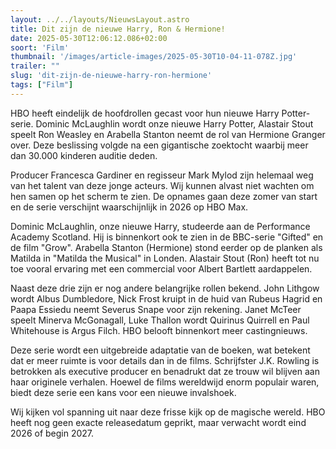 ```yaml
---
layout: ../../layouts/NieuwsLayout.astro
title: Dit zijn de nieuwe Harry, Ron & Hermione!
date: 2025-05-30T12:06:12.086+02:00
soort: 'Film'
thumbnail: '/images/article-images/2025-05-30T10-04-11-078Z.jpg'
trailer: ""
slug: 'dit-zijn-de-nieuwe-harry-ron-hermione'
tags: ["Film"]
---
```


HBO heeft eindelijk de hoofdrollen gecast voor hun nieuwe Harry Potter-serie.
Dominic McLaughlin wordt onze nieuwe Harry Potter, Alastair Stout speelt Ron
Weasley en Arabella Stanton neemt de rol van Hermione Granger over. Deze
beslissing volgde na een gigantische zoektocht waarbij meer dan 30.000 kinderen
auditie deden.

Producer Francesca Gardiner en regisseur Mark Mylod zijn helemaal weg van het
talent van deze jonge acteurs. Wij kunnen alvast niet wachten om hen samen op
het scherm te zien. De opnames gaan deze zomer van start en de serie verschijnt
waarschijnlijk in 2026 op HBO Max.

Dominic McLaughlin, onze nieuwe Harry, studeerde aan de Performance Academy
Scotland. Hij is binnenkort ook te zien in de BBC-serie "Gifted" en de film
"Grow". Arabella Stanton (Hermione) stond eerder op de planken als Matilda in
"Matilda the Musical" in Londen. Alastair Stout (Ron) heeft tot nu toe vooral
ervaring met een commercial voor Albert Bartlett aardappelen.

Naast deze drie zijn er nog andere belangrijke rollen bekend. John Lithgow wordt
Albus Dumbledore, Nick Frost kruipt in de huid van Rubeus Hagrid en Paapa
Essiedu neemt Severus Snape voor zijn rekening. Janet McTeer speelt Minerva
McGonagall, Luke Thallon wordt Quirinus Quirrell en Paul Whitehouse is Argus
Filch. HBO belooft binnenkort meer castingnieuws.

Deze serie wordt een uitgebreide adaptatie van de boeken, wat betekent dat er
meer ruimte is voor details dan in de films. Schrijfster J.K. Rowling is
betrokken als executive producer en benadrukt dat ze trouw wil blijven aan haar
originele verhalen. Hoewel de films wereldwijd enorm populair waren, biedt deze
serie een kans voor een nieuwe invalshoek.

Wij kijken vol spanning uit naar deze frisse kijk op de magische wereld. HBO
heeft nog geen exacte releasedatum geprikt, maar verwacht wordt eind 2026 of
begin 2027.
